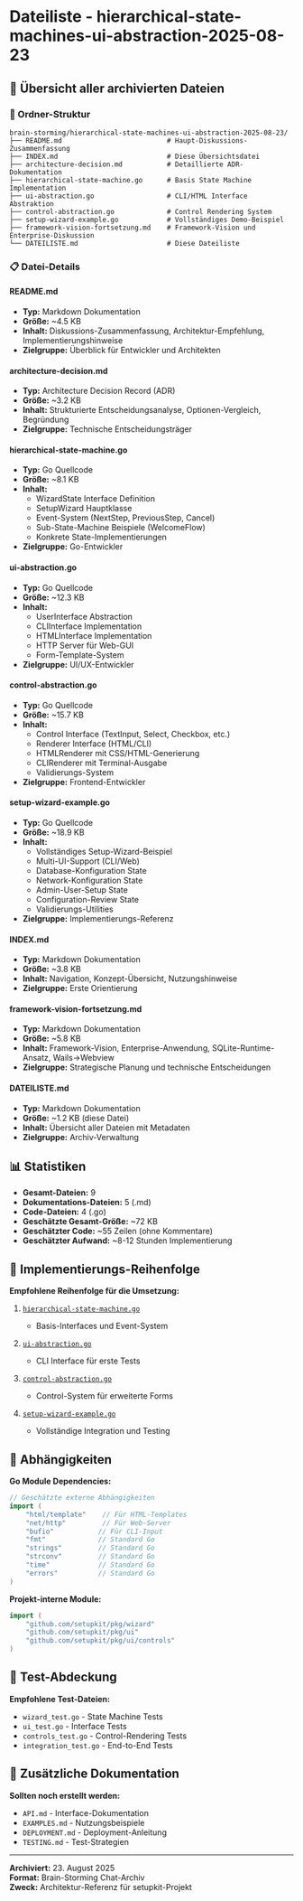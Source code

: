 # Dateiliste - hierarchical-state-machines-ui-abstraction-2025-08-23

## 📄 Übersicht aller archivierten Dateien

### 📁 Ordner-Struktur
```
brain-storming/hierarchical-state-machines-ui-abstraction-2025-08-23/
├── README.md                          # Haupt-Diskussions-Zusammenfassung
├── INDEX.md                           # Diese Übersichtsdatei
├── architecture-decision.md           # Detaillierte ADR-Dokumentation
├── hierarchical-state-machine.go      # Basis State Machine Implementation
├── ui-abstraction.go                  # CLI/HTML Interface Abstraktion
├── control-abstraction.go             # Control Rendering System
├── setup-wizard-example.go            # Vollständiges Demo-Beispiel
├── framework-vision-fortsetzung.md    # Framework-Vision und Enterprise-Diskussion
└── DATEILISTE.md                      # Diese Dateiliste
```

### 📋 Datei-Details

#### README.md
- **Typ:** Markdown Dokumentation
- **Größe:** ~4.5 KB
- **Inhalt:** Diskussions-Zusammenfassung, Architektur-Empfehlung, Implementierungshinweise
- **Zielgruppe:** Überblick für Entwickler und Architekten

#### architecture-decision.md  
- **Typ:** Architecture Decision Record (ADR)
- **Größe:** ~3.2 KB
- **Inhalt:** Strukturierte Entscheidungsanalyse, Optionen-Vergleich, Begründung
- **Zielgruppe:** Technische Entscheidungsträger

#### hierarchical-state-machine.go
- **Typ:** Go Quellcode
- **Größe:** ~8.1 KB  
- **Inhalt:** 
  - WizardState Interface Definition
  - SetupWizard Hauptklasse
  - Event-System (NextStep, PreviousStep, Cancel)
  - Sub-State-Machine Beispiele (WelcomeFlow)
  - Konkrete State-Implementierungen
- **Zielgruppe:** Go-Entwickler

#### ui-abstraction.go
- **Typ:** Go Quellcode
- **Größe:** ~12.3 KB
- **Inhalt:**
  - UserInterface Abstraction
  - CLIInterface Implementation 
  - HTMLInterface Implementation
  - HTTP Server für Web-GUI
  - Form-Template-System
- **Zielgruppe:** UI/UX-Entwickler

#### control-abstraction.go  
- **Typ:** Go Quellcode
- **Größe:** ~15.7 KB
- **Inhalt:**
  - Control Interface (TextInput, Select, Checkbox, etc.)
  - Renderer Interface (HTML/CLI)
  - HTMLRenderer mit CSS/HTML-Generierung
  - CLIRenderer mit Terminal-Ausgabe
  - Validierungs-System
- **Zielgruppe:** Frontend-Entwickler

#### setup-wizard-example.go
- **Typ:** Go Quellcode  
- **Größe:** ~18.9 KB
- **Inhalt:**
  - Vollständiges Setup-Wizard-Beispiel
  - Multi-UI-Support (CLI/Web)
  - Database-Konfiguration State
  - Network-Konfiguration State  
  - Admin-User-Setup State
  - Configuration-Review State
  - Validierungs-Utilities
- **Zielgruppe:** Implementierungs-Referenz

#### INDEX.md
- **Typ:** Markdown Dokumentation
- **Größe:** ~3.8 KB  
- **Inhalt:** Navigation, Konzept-Übersicht, Nutzungshinweise
- **Zielgruppe:** Erste Orientierung

#### framework-vision-fortsetzung.md
- **Typ:** Markdown Dokumentation  
- **Größe:** ~5.8 KB
- **Inhalt:** Framework-Vision, Enterprise-Anwendung, SQLite-Runtime-Ansatz, Wails→Webview
- **Zielgruppe:** Strategische Planung und technische Entscheidungen

#### DATEILISTE.md
- **Typ:** Markdown Dokumentation
- **Größe:** ~1.2 KB (diese Datei)
- **Inhalt:** Übersicht aller Dateien mit Metadaten
- **Zielgruppe:** Archiv-Verwaltung

## 📊 Statistiken

- **Gesamt-Dateien:** 9
- **Dokumentations-Dateien:** 5 (.md)
- **Code-Dateien:** 4 (.go)
- **Geschätzte Gesamt-Größe:** ~72 KB
- **Geschätzter Code:** ~55 Zeilen (ohne Kommentare)
- **Geschätzter Aufwand:** ~8-12 Stunden Implementierung

## 🎯 Implementierungs-Reihenfolge

**Empfohlene Reihenfolge für die Umsetzung:**

1. [`hierarchical-state-machine.go`](./hierarchical-state-machine.go)
   - Basis-Interfaces und Event-System

2. [`ui-abstraction.go`](./ui-abstraction.go) 
   - CLI Interface für erste Tests

3. [`control-abstraction.go`](./control-abstraction.go)
   - Control-System für erweiterte Forms

4. [`setup-wizard-example.go`](./setup-wizard-example.go)
   - Vollständige Integration und Testing

## 🔗 Abhängigkeiten

**Go Module Dependencies:**
```go
// Geschätzte externe Abhängigkeiten
import (
    "html/template"    // Für HTML-Templates
    "net/http"         // Für Web-Server
    "bufio"           // Für CLI-Input
    "fmt"             // Standard Go
    "strings"         // Standard Go
    "strconv"         // Standard Go
    "time"            // Standard Go
    "errors"          // Standard Go
)
```

**Projekt-interne Module:**
```go
import (
    "github.com/setupkit/pkg/wizard"
    "github.com/setupkit/pkg/ui" 
    "github.com/setupkit/pkg/ui/controls"
)
```

## 🧪 Test-Abdeckung

**Empfohlene Test-Dateien:**
- `wizard_test.go` - State Machine Tests
- `ui_test.go` - Interface Tests  
- `controls_test.go` - Control-Rendering Tests
- `integration_test.go` - End-to-End Tests

## 📝 Zusätzliche Dokumentation

**Sollten noch erstellt werden:**
- `API.md` - Interface-Dokumentation
- `EXAMPLES.md` - Nutzungsbeispiele
- `DEPLOYMENT.md` - Deployment-Anleitung  
- `TESTING.md` - Test-Strategien

---

**Archiviert:** 23. August 2025  
**Format:** Brain-Storming Chat-Archiv  
**Zweck:** Architektur-Referenz für setupkit-Projekt